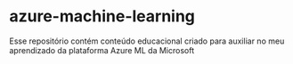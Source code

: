 # azure-machine-learning
Esse repositório contém conteúdo educacional criado para auxiliar no meu aprendizado da plataforma Azure ML da Microsoft
